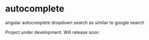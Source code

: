 # autocomplete
angular autocomplete dropdown search as similar to google search

Project under development. Will release soon
